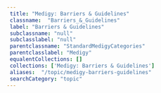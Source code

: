 ```yaml
--- 
 title: "Medigy: Barriers & Guidelines" 
 classname:  "Barriers_&_Guidelines" 
 label: "Barriers & Guidelines" 
 subclassname: "null" 
 subclasslabel: "null" 
 parentclassname: "StandardMedigyCategories" 
 parentclasslabel: "Medigy" 
 equalentCollections: [] 
 collections: ['Medigy: Barriers & Guidelines']
 aliases:  "/topic/medigy-barriers-guidelines"  
 searchCategory: "topic" 
---
```

